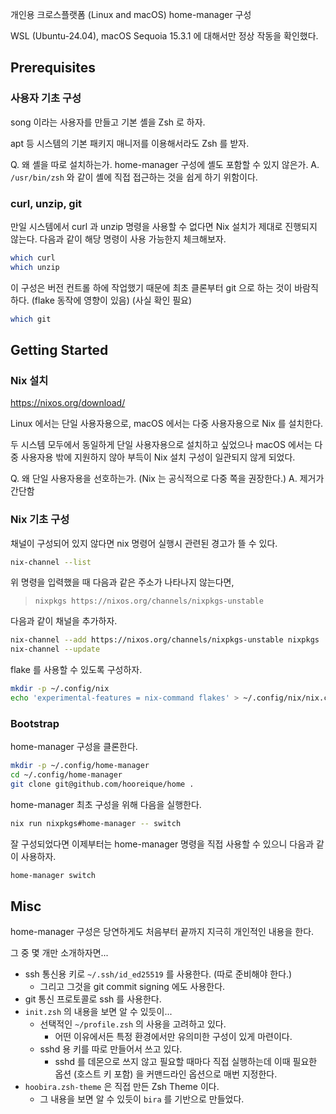 개인용 크로스플랫폼 (Linux and macOS) home-manager 구성

WSL (Ubuntu-24.04), macOS Sequoia 15.3.1 에 대해서만 정상 작동을 확인했다.

## Prerequisites

### 사용자 기초 구성

song 이라는 사용자를 만들고 기본 셸을 Zsh 로 하자.

apt 등 시스템의 기본 패키지 매니저를 이용해서라도 Zsh 를 받자.

Q. 왜 셸을 따로 설치하는가. home-manager 구성에 셸도 포함할 수 있지 않은가.
A. `/usr/bin/zsh` 와 같이 셸에 직접 접근하는 것을 쉽게 하기 위함이다.

### curl, unzip, git

만일 시스템에서 curl 과 unzip 명령을 사용할 수 없다면
Nix 설치가 제대로 진행되지 않는다.
다음과 같이 해당 명령이 사용 가능한지 체크해보자.

```bash
which curl
which unzip
```

이 구성은 버전 컨트롤 하에 작업했기 때문에
최초 클론부터 git 으로 하는 것이 바람직하다.
(flake 동작에 영향이 있음)
(사실 확인 필요)

```bash
which git
```

## Getting Started

### Nix 설치

https://nixos.org/download/

Linux 에서는 단일 사용자용으로, macOS 에서는 다중 사용자용으로 Nix 를 설치한다.

두 시스템 모두에서 동일하게 단일 사용자용으로 설치하고 싶었으나
macOS 에서는 다중 사용자용 밖에 지원하지 않아 부득이 Nix 설치 구성이 일관되지 않게 되었다.

Q. 왜 단일 사용자용을 선호하는가. (Nix 는 공식적으로 다중 쪽을 권장한다.)
A. 제거가 간단함

### Nix 기초 구성

채널이 구성되어 있지 않다면 nix 명령어 실행시 관련된 경고가 뜰 수 있다.

```bash
nix-channel --list
```

위 명령을 입력했을 때 다음과 같은 주소가 나타나지 않는다면,

> `nixpkgs https://nixos.org/channels/nixpkgs-unstable`

다음과 같이 채널을 추가하자.

```bash
nix-channel --add https://nixos.org/channels/nixpkgs-unstable nixpkgs
nix-channel --update
```

flake 를 사용할 수 있도록 구성하자.

```bash
mkdir -p ~/.config/nix
echo 'experimental-features = nix-command flakes' > ~/.config/nix/nix.conf
```

### Bootstrap

home-manager 구성을 클론한다.

```bash
mkdir -p ~/.config/home-manager
cd ~/.config/home-manager
git clone git@github.com/hooreique/home .
```

home-manager 최초 구성을 위해 다음을 실행한다.

```bash
nix run nixpkgs#home-manager -- switch
```

잘 구성되었다면 이제부터는 home-manager 명령을 직접 사용할 수 있으니 다음과 같이 사용하자.

```bash
home-manager switch
```

## Misc

home-manager 구성은 당연하게도 처음부터 끝까지 지극히 개인적인 내용을 한다.

그 중 몇 개만 소개하자면...

- ssh 통신용 키로 `~/.ssh/id_ed25519` 를 사용한다. (따로 준비해야 한다.)
  - 그리고 그것을 git commit signing 에도 사용한다.
- git 통신 프로토콜로 ssh 를 사용한다.
- `init.zsh` 의 내용을 보면 알 수 있듯이...
  - 선택적인 `~/profile.zsh` 의 사용을 고려하고 있다.
    - 어떤 이유에서든 특정 환경에서만 유의미한 구성이 있게 마련이다.
  - sshd 용 키를 따로 만들어서 쓰고 있다.
    - sshd 를 데몬으로 쓰지 않고 필요할 때마다 직접 실행하는데 이때 필요한 옵션 (호스트 키 포함) 을 커맨드라인 옵션으로 매번 지정한다.
- `hoobira.zsh-theme` 은 직접 만든 Zsh Theme 이다.
  - 그 내용을 보면 알 수 있듯이 `bira` 를 기반으로 만들었다.
